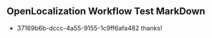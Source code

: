 ## OpenLocalization Workflow Test MarkDown
* 37169b6b-dccc-4a55-9155-1c9ff6afa482 thanks!

<!--HONumber=Jul16_HO2-->


